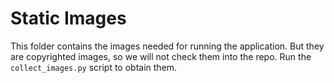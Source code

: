 # Static Images

This folder contains the images needed for running the application. But they are copyrighted images, so we will not check them into the repo. Run the `collect_images.py` script to obtain them.
